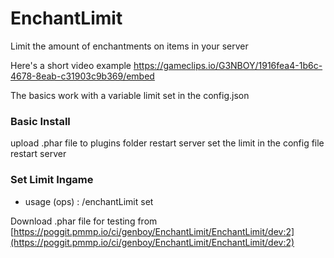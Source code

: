 # EnchantLimit
Limit the amount of enchantments on items in your server

Here's a short video example
https://gameclips.io/G3NBOY/1916fea4-1b6c-4678-8eab-c31903c9b369/embed

The basics work with a variable limit set in the config.json

### Basic Install

upload .phar file to plugins folder 
restart server 
set the limit in the config file 
restart server

### Set Limit Ingame

- usage (ops) : /enchantLimit set <number>
    

Download .phar file for testing from [https://poggit.pmmp.io/ci/genboy/EnchantLimit/EnchantLimit/dev:2](https://poggit.pmmp.io/ci/genboy/EnchantLimit/EnchantLimit/dev:2) 